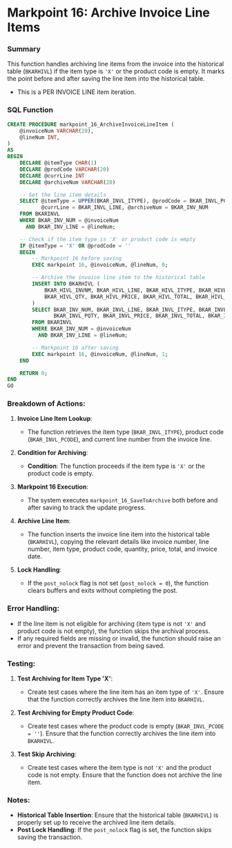 
# Markpoint 16: Archive Invoice Line Items

### Summary
This function handles archiving line items from the invoice into the historical table (`BKARHIVL`) if the item type is `'X'` or the product code is empty. It marks the point before and after saving the line item into the historical table.
- This is a PER INVOICE LINE item iteration.

### SQL Function

```sql
CREATE PROCEDURE markpoint_16_ArchiveInvoiceLineItem (
    @invoiceNum VARCHAR(20),
    @lineNum INT,
)
AS
BEGIN
    DECLARE @itemType CHAR(1)
    DECLARE @prodCode VARCHAR(20)
    DECLARE @currLine INT
    DECLARE @archiveNum VARCHAR(20)

    -- Get the line item details
    SELECT @itemType = UPPER(BKAR_INVL_ITYPE), @prodCode = BKAR_INVL_PCODE, 
           @currLine = BKAR_INVL_LINE, @archiveNum = BKAR_INV_NUM
    FROM BKARINVL
    WHERE BKAR_INV_NUM = @invoiceNum
      AND BKAR_INV_LINE = @lineNum;

    -- Check if the item type is 'X' or product code is empty
    IF @itemType = 'X' OR @prodCode = ''
    BEGIN
        -- Markpoint 16 before saving
        EXEC markpoint 16, @invoiceNum, @lineNum, 0;

        -- Archive the invoice line item to the historical table
        INSERT INTO BKARHIVL (
            BKAR_HIVL_INVNM, BKAR_HIVL_LINE, BKAR_HIVL_ITYPE, BKAR_HIVL_PCODE, 
            BKAR_HIVL_QTY, BKAR_HIVL_PRICE, BKAR_HIVL_TOTAL, BKAR_HIVL_DATE
        )
        SELECT BKAR_INV_NUM, BKAR_INVL_LINE, BKAR_INVL_ITYPE, BKAR_INVL_PCODE, 
               BKAR_INVL_PQTY, BKAR_INVL_PRICE, BKAR_INVL_TOTAL, BKAR_INV_INVDTE
        FROM BKARINVL
        WHERE BKAR_INV_NUM = @invoiceNum
          AND BKAR_INV_LINE = @lineNum;

        -- Markpoint 16 after saving
        EXEC markpoint 16, @invoiceNum, @lineNum, 1;
    END

    RETURN 0;
END
GO
```

### Breakdown of Actions:

1. **Invoice Line Item Lookup**:
   - The function retrieves the item type (`BKAR_INVL_ITYPE`), product code (`BKAR_INVL_PCODE`), and current line number from the invoice line.

2. **Condition for Archiving**:
   - **Condition**: The function proceeds if the item type is `'X'` or the product code is empty.

3. **Markpoint 16 Execution**:
   - The system executes `markpoint_16_SaveToArchive` both before and after saving to track the update progress.

4. **Archive Line Item**:
   - The function inserts the invoice line item into the historical table (`BKARHIVL`), copying the relevant details like invoice number, line number, item type, product code, quantity, price, total, and invoice date.

5. **Lock Handling**:
   - If the `post_nolock` flag is not set (`post_nolock = 0`), the function clears buffers and exits without completing the post.

### Error Handling:
- If the line item is not eligible for archiving (item type is not `'X'` and product code is not empty), the function skips the archival process.
- If any required fields are missing or invalid, the function should raise an error and prevent the transaction from being saved.

### Testing:

1. **Test Archiving for Item Type 'X'**:
   - Create test cases where the line item has an item type of `'X'`. Ensure that the function correctly archives the line item into `BKARHIVL`.

2. **Test Archiving for Empty Product Code**:
   - Create test cases where the product code is empty (`BKAR_INVL_PCODE = ''`). Ensure that the function correctly archives the line item into `BKARHIVL`.

3. **Test Skip Archiving**:
   - Create test cases where the item type is not `'X'` and the product code is not empty. Ensure that the function does not archive the line item.

### Notes:
- **Historical Table Insertion**: Ensure that the historical table (`BKARHIVL`) is properly set up to receive the archived line item details.
- **Post Lock Handling**: If the `post_nolock` flag is set, the function skips saving the transaction.